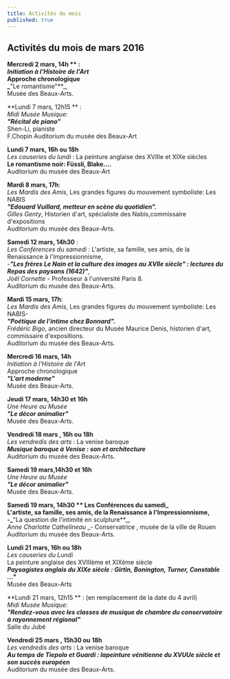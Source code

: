 ```yaml
---
title: Activités du mois
published: true
---
```




## Activités du mois de mars 2016 

**Mercredi 2 mars, 14h ** :  
_Initiation à l'Histoire de l'Art_   
 Approche chronologique     
_**"Le romantisme"**_,    
Musée des Beaux-Arts.


**Lundi 7 mars, 12h15 ** :  
_Midi Musée Musique_:  
**_"Récital de piano"_**  
Shen-Li, pianiste  
F.Chopin 
Auditorium du musée des Beaux-Art  


**Lundi 7 mars, 16h ou 18h**  
_Les causeries du lundi_ : La peinture anglaise des XVIIIe et XIXe siècles  
**Le romantisme noir: Füssli, Blake....**  
Auditorium du musée des Beaux-Art


**Mardi 8 mars, 17h**:  
_Les Mardis des Amis_, Les grandes figures du mouvement symboliste: Les NABIS  
**_"Edouard Vuillard, metteur en scène du quotidien"._**  
_Gilles Genty_, Historien d'art, spécialiste des Nabis,commissaire d'expositions  
Auditorium du musée des Beaux-Arts.  

**Samedi 12 mars, 14h30** :  
_Les Conférences du samedi_ : L'artiste, sa famille, ses amis, de la Renaissance à l'Impressionnisme,  
-_**"Les frères Le Nain et la culture des images au XVIIe siècle" : lectures du Repas des paysans (1642)"**_,  
_Joël Cornette_ - Professeur à l'université Paris 8.  
Auditorium du musée des Beaux-Arts.

**Mardi 15 mars, 17h**:  
_Les Mardis des Amis_, Les grandes figures du mouvement symboliste: Les NABIS-  
**_"Poétique de l'intime chez Bonnard"._**  
_Frédéric Bigo_, ancien directeur du Musée Maurice Denis, historien d'art, commissaire d'expositions.  
Auditorium du musée des Beaux-Arts.


**Mercredi 16 mars, 14h**  
_Initiation à l'Histoire de l'Art_   
 Approche chronologique  
**_"L'art moderne"_**  
Musée des Beaux-Arts.

**Jeudi 17 mars, 14h30 et 16h**  
_Une Heure au Musée_  
**_"Le décor animalier"_**  
 Musée des Beaux-Arts.  
 
 **Vendredi 18 mars , 16h ou 18h**  
_Les vendredis des arts_ : La venise baroque  
_**Musique baroque à Venise : son et architecture**_  
Auditorium du musée des Beaux-Arts.

**Samedi 19 mars,14h30 et 16h**  
_Une Heure au Musée_  
**_"Le décor animalier"_**  
 Musée des Beaux-Arts.   
 
 **Samedi 19 mars, 14h30 ** 
 Les Conférences du samedi_   
L'artiste, sa famille, ses amis, de la Renaissance à l'Impressionnisme,  
-_**"La question de l'intimité en sculpture**_,  
_Anne Charlotte Cathelineau_ _- Conservatrice , musée de la ville de Rouen  
 Auditorium du musée des Beaux-Arts. 

**Lundi 21 mars, 16h ou 18h**  
_Les causeries du Lundi_  
La peinture anglaise des XVIIIème et XIXème siècle  
**_Paysagistes anglais du XIXe siècle  : Girtin, Bonington, Turner, Constable ..."_**  
Musée des Beaux-Arts


**Lundi 21 mars, 12h15 ** : (en remplacement de la date du 4 avril)   
_Midi Musée Musique_:  
**_"Rendez-vous avec les classes de musique de chambre du conservatoire à rayonnement régional"_**  
 Salle du Jubé

**Vendredi 25 mars , 15h30 ou 18h**  
_Les vendredis des arts_ : La venise baroque  
_**Au temps de Tiepolo et Guardi : lapeinture vénitienne du XVUUe siècle et son succès européen**_  
Auditorium du musée des Beaux-Arts.
